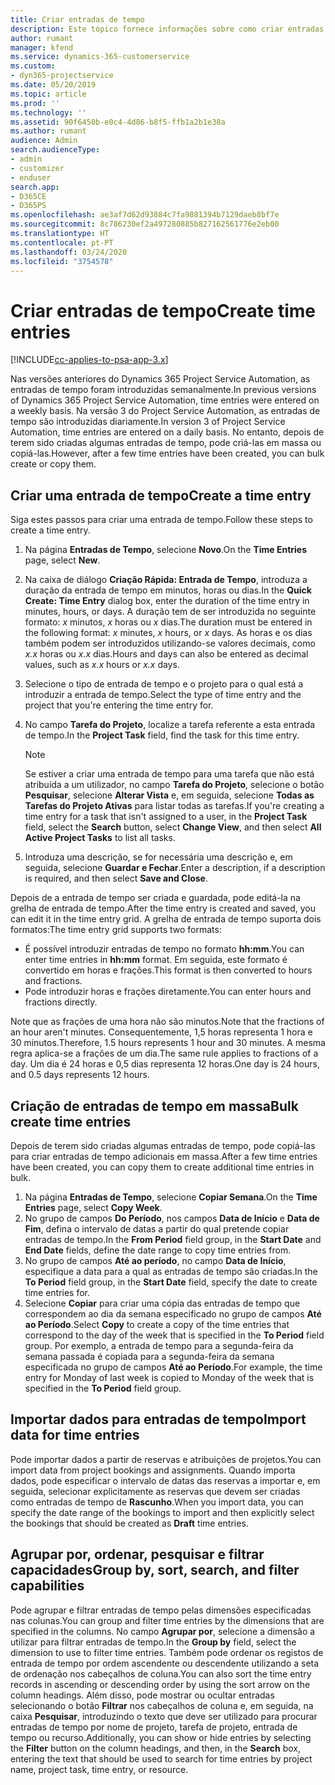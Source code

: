 ```yaml
---
title: Criar entradas de tempo
description: Este tópico fornece informações sobre como criar entradas de tempo.
author: rumant
manager: kfend
ms.service: dynamics-365-customerservice
ms.custom:
- dyn365-projectservice
ms.date: 05/20/2019
ms.topic: article
ms.prod: ''
ms.technology: ''
ms.assetid: 90f6450b-e0c4-4d86-b8f5-ffb1a2b1e38a
ms.author: rumant
audience: Admin
search.audienceType:
- admin
- customizer
- enduser
search.app:
- D365CE
- D365PS
ms.openlocfilehash: ae3af7d62d93884c7fa9881394b7129daeb8bf7e
ms.sourcegitcommit: 8c786230ef2a497280885b827162561776e2eb00
ms.translationtype: HT
ms.contentlocale: pt-PT
ms.lasthandoff: 03/24/2020
ms.locfileid: "3754578"
---
```

# <a name="create-time-entries"></a><span data-ttu-id="d1e7d-103">Criar entradas de tempo</span><span class="sxs-lookup"><span data-stu-id="d1e7d-103">Create time entries</span></span>

[!INCLUDE[cc-applies-to-psa-app-3.x](../includes/cc-applies-to-psa-app-3x.md)]

<span data-ttu-id="d1e7d-104">Nas versões anteriores do Dynamics 365 Project Service Automation, as entradas de tempo foram introduzidas semanalmente.</span><span class="sxs-lookup"><span data-stu-id="d1e7d-104">In previous versions of Dynamics 365 Project Service Automation, time entries were entered on a weekly basis.</span></span> <span data-ttu-id="d1e7d-105">Na versão 3 do Project Service Automation, as entradas de tempo são introduzidas diariamente.</span><span class="sxs-lookup"><span data-stu-id="d1e7d-105">In version 3 of Project Service Automation, time entries are entered on a daily basis.</span></span> <span data-ttu-id="d1e7d-106">No entanto, depois de terem sido criadas algumas entradas de tempo, pode criá-las em massa ou copiá-las.</span><span class="sxs-lookup"><span data-stu-id="d1e7d-106">However, after a few time entries have been created, you can bulk create or copy them.</span></span>

## <a name="create-a-time-entry"></a><span data-ttu-id="d1e7d-107">Criar uma entrada de tempo</span><span class="sxs-lookup"><span data-stu-id="d1e7d-107">Create a time entry</span></span>

<span data-ttu-id="d1e7d-108">Siga estes passos para criar uma entrada de tempo.</span><span class="sxs-lookup"><span data-stu-id="d1e7d-108">Follow these steps to create a time entry.</span></span>

1. <span data-ttu-id="d1e7d-109">Na página **Entradas de Tempo**, selecione **Novo**.</span><span class="sxs-lookup"><span data-stu-id="d1e7d-109">On the **Time Entries** page, select **New**.</span></span>
2. <span data-ttu-id="d1e7d-110">Na caixa de diálogo **Criação Rápida: Entrada de Tempo**, introduza a duração da entrada de tempo em minutos, horas ou dias.</span><span class="sxs-lookup"><span data-stu-id="d1e7d-110">In the **Quick Create: Time Entry** dialog box, enter the duration of the time entry in minutes, hours, or days.</span></span> <span data-ttu-id="d1e7d-111">A duração tem de ser introduzida no seguinte formato: *x* minutos, *x* horas ou *x* dias.</span><span class="sxs-lookup"><span data-stu-id="d1e7d-111">The duration must be entered in the following format: *x* minutes, *x* hours, or *x* days.</span></span> <span data-ttu-id="d1e7d-112">As horas e os dias também podem ser introduzidos utilizando-se valores decimais, como *x.x* horas ou *x.x* dias.</span><span class="sxs-lookup"><span data-stu-id="d1e7d-112">Hours and days can also be entered as decimal values, such as *x.x* hours or *x.x* days.</span></span>
3. <span data-ttu-id="d1e7d-113">Selecione o tipo de entrada de tempo e o projeto para o qual está a introduzir a entrada de tempo.</span><span class="sxs-lookup"><span data-stu-id="d1e7d-113">Select the type of time entry and the project that you're entering the time entry for.</span></span>
4. <span data-ttu-id="d1e7d-114">No campo **Tarefa do Projeto**, localize a tarefa referente a esta entrada de tempo.</span><span class="sxs-lookup"><span data-stu-id="d1e7d-114">In the **Project Task** field, find the task for this time entry.</span></span>

    > [!NOTE]
    > <span data-ttu-id="d1e7d-115">Se estiver a criar uma entrada de tempo para uma tarefa que não está atribuída a um utilizador, no campo **Tarefa do Projeto**, selecione o botão **Pesquisar**, selecione **Alterar Vista** e, em seguida, selecione **Todas as Tarefas do Projeto Ativas** para listar todas as tarefas.</span><span class="sxs-lookup"><span data-stu-id="d1e7d-115">If you're creating a time entry for a task that isn't assigned to a user, in the **Project Task** field, select the **Search** button, select **Change View**, and then select **All Active Project Tasks** to list all tasks.</span></span>

5. <span data-ttu-id="d1e7d-116">Introduza uma descrição, se for necessária uma descrição e, em seguida, selecione **Guardar e Fechar**.</span><span class="sxs-lookup"><span data-stu-id="d1e7d-116">Enter a description, if a description is required, and then select **Save and Close**.</span></span>

<span data-ttu-id="d1e7d-117">Depois de a entrada de tempo ser criada e guardada, pode editá-la na grelha de entrada de tempo.</span><span class="sxs-lookup"><span data-stu-id="d1e7d-117">After the time entry is created and saved, you can edit it in the time entry grid.</span></span> <span data-ttu-id="d1e7d-118">A grelha de entrada de tempo suporta dois formatos:</span><span class="sxs-lookup"><span data-stu-id="d1e7d-118">The time entry grid supports two formats:</span></span>

- <span data-ttu-id="d1e7d-119">É possível introduzir entradas de tempo no formato **hh:mm**.</span><span class="sxs-lookup"><span data-stu-id="d1e7d-119">You can enter time entries in **hh:mm** format.</span></span> <span data-ttu-id="d1e7d-120">Em seguida, este formato é convertido em horas e frações.</span><span class="sxs-lookup"><span data-stu-id="d1e7d-120">This format is then converted to hours and fractions.</span></span>
- <span data-ttu-id="d1e7d-121">Pode introduzir horas e frações diretamente.</span><span class="sxs-lookup"><span data-stu-id="d1e7d-121">You can enter hours and fractions directly.</span></span>

<span data-ttu-id="d1e7d-122">Note que as frações de uma hora não são minutos.</span><span class="sxs-lookup"><span data-stu-id="d1e7d-122">Note that the fractions of an hour aren't minutes.</span></span> <span data-ttu-id="d1e7d-123">Consequentemente, 1,5 horas representa 1 hora e 30 minutos.</span><span class="sxs-lookup"><span data-stu-id="d1e7d-123">Therefore, 1.5 hours represents 1 hour and 30 minutes.</span></span> <span data-ttu-id="d1e7d-124">A mesma regra aplica-se a frações de um dia.</span><span class="sxs-lookup"><span data-stu-id="d1e7d-124">The same rule applies to fractions of a day.</span></span> <span data-ttu-id="d1e7d-125">Um dia é 24 horas e 0,5 dias representa 12 horas.</span><span class="sxs-lookup"><span data-stu-id="d1e7d-125">One day is 24 hours, and 0.5 days represents 12 hours.</span></span>

## <a name="bulk-create-time-entries"></a><span data-ttu-id="d1e7d-126">Criação de entradas de tempo em massa</span><span class="sxs-lookup"><span data-stu-id="d1e7d-126">Bulk create time entries</span></span>

<span data-ttu-id="d1e7d-127">Depois de terem sido criadas algumas entradas de tempo, pode copiá-las para criar entradas de tempo adicionais em massa.</span><span class="sxs-lookup"><span data-stu-id="d1e7d-127">After a few time entries have been created, you can copy them to create additional time entries in bulk.</span></span>

1. <span data-ttu-id="d1e7d-128">Na página **Entradas de Tempo**, selecione **Copiar Semana**.</span><span class="sxs-lookup"><span data-stu-id="d1e7d-128">On the **Time Entries** page, select **Copy Week**.</span></span>
2. <span data-ttu-id="d1e7d-129">No grupo de campos **Do Período**, nos campos **Data de Início** e **Data de Fim**, defina o intervalo de datas a partir do qual pretende copiar entradas de tempo.</span><span class="sxs-lookup"><span data-stu-id="d1e7d-129">In the **From Period** field group, in the **Start Date** and **End Date** fields, define the date range to copy time entries from.</span></span>
3. <span data-ttu-id="d1e7d-130">No grupo de campos **Até ao período**, no campo **Data de Início**, especifique a data para a qual as entradas de tempo são criadas.</span><span class="sxs-lookup"><span data-stu-id="d1e7d-130">In the **To Period** field group, in the **Start Date** field, specify the date to create time entries for.</span></span>
4. <span data-ttu-id="d1e7d-131">Selecione **Copiar** para criar uma cópia das entradas de tempo que correspondem ao dia da semana especificado no grupo de campos **Até ao Período**.</span><span class="sxs-lookup"><span data-stu-id="d1e7d-131">Select **Copy** to create a copy of the time entries that correspond to the day of the week that is specified in the **To Period** field group.</span></span> <span data-ttu-id="d1e7d-132">Por exemplo, a entrada de tempo para a segunda-feira da semana passada é copiada para a segunda-feira da semana especificada no grupo de campos **Até ao Período**.</span><span class="sxs-lookup"><span data-stu-id="d1e7d-132">For example, the time entry for Monday of last week is copied to Monday of the week that is specified in the **To Period** field group.</span></span>

## <a name="import-data-for-time-entries"></a><span data-ttu-id="d1e7d-133">Importar dados para entradas de tempo</span><span class="sxs-lookup"><span data-stu-id="d1e7d-133">Import data for time entries</span></span>

<span data-ttu-id="d1e7d-134">Pode importar dados a partir de reservas e atribuições de projetos.</span><span class="sxs-lookup"><span data-stu-id="d1e7d-134">You can import data from project bookings and assignments.</span></span> <span data-ttu-id="d1e7d-135">Quando importa dados, pode especificar o intervalo de datas das reservas a importar e, em seguida, selecionar explicitamente as reservas que devem ser criadas como entradas de tempo de **Rascunho**.</span><span class="sxs-lookup"><span data-stu-id="d1e7d-135">When you import data, you can specify the date range of the bookings to import and then explicitly select the bookings that should be created as **Draft** time entries.</span></span>

## <a name="group-by-sort-search-and-filter-capabilities"></a><span data-ttu-id="d1e7d-136">Agrupar por, ordenar, pesquisar e filtrar capacidades</span><span class="sxs-lookup"><span data-stu-id="d1e7d-136">Group by, sort, search, and filter capabilities</span></span>

<span data-ttu-id="d1e7d-137">Pode agrupar e filtrar entradas de tempo pelas dimensões especificadas nas colunas.</span><span class="sxs-lookup"><span data-stu-id="d1e7d-137">You can group and filter time entries by the dimensions that are specified in the columns.</span></span> <span data-ttu-id="d1e7d-138">No campo **Agrupar por**, selecione a dimensão a utilizar para filtrar entradas de tempo.</span><span class="sxs-lookup"><span data-stu-id="d1e7d-138">In the **Group by** field, select the dimension to use to filter time entries.</span></span> <span data-ttu-id="d1e7d-139">Também pode ordenar os registos de entrada de tempo por ordem ascendente ou descendente utilizando a seta de ordenação nos cabeçalhos de coluna.</span><span class="sxs-lookup"><span data-stu-id="d1e7d-139">You can also sort the time entry records in ascending or descending order by using the sort arrow on the column headings.</span></span> <span data-ttu-id="d1e7d-140">Além disso, pode mostrar ou ocultar entradas selecionando o botão **Filtrar** nos cabeçalhos de coluna e, em seguida, na caixa **Pesquisar**, introduzindo o texto que deve ser utilizado para procurar entradas de tempo por nome de projeto, tarefa de projeto, entrada de tempo ou recurso.</span><span class="sxs-lookup"><span data-stu-id="d1e7d-140">Additionally, you can show or hide entries by selecting the **Filter** button on the column headings, and then, in the **Search** box, entering the text that should be used to search for time entries by project name, project task, time entry, or resource.</span></span>
